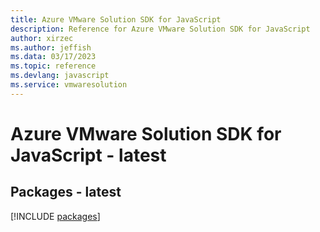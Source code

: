 ```yaml
---
title: Azure VMware Solution SDK for JavaScript
description: Reference for Azure VMware Solution SDK for JavaScript
author: xirzec
ms.author: jeffish
ms.data: 03/17/2023
ms.topic: reference
ms.devlang: javascript
ms.service: vmwaresolution
---
```

# Azure VMware Solution SDK for JavaScript - latest
## Packages - latest
[!INCLUDE [packages](vmware-solution-index.md)]